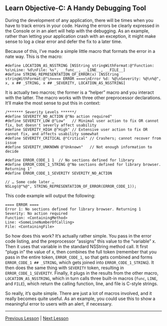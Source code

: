 ## Learn Objective-C: A Handy Debugging Tool

During the development of any application, there will be times when you have to track errors in your code. Having the errors be clearly expressed in the Console or in an alert will help with the debugging. As an example, rather than letting your application crash with an exception, it might make sense to log a clear error and defer the fix to a later time.

Because of this, I’ve made a simple little macro that formats the error in a nate way. This is the macro:

```objc
#define LOCATION_AS_NSSTRING [NSString stringWithFormat:@"Function: %s\nLine: %d\nFile: %s", __func__, __LINE__, __FILE__]
#define STRING_REPRESENTATION_OF_ERROR(x) [NSString stringWithFormat:@"\n==== ERROR ====\nError %d: %@\nSeverity: %@\n%@", x, x ## _STRING, x ## _SEVERITY, LOCATION_AS_NSSTRING]
```

It is actually two macros; the former is a “helper” macro and you interact with the latter. The macro works with three other preprocessor declarations. It’ll make the most sense to put this in context:

```objc
/******* Severity Levels ******/
#define SEVERITY_NO_ACTION @"No action required"
#define SEVERITY_LOW @"Low"   // Minimal user action to fix OR cannot fix, but doesn't severly affect usability
#define SEVERITY_HIGH @"High" // Extensive user action to fix OR cannot fix, and affects usability somewhat
#define SEVERITY_CRITICAL @"Critical" // Crashers; cannot recover from issue
#define SEVERITY_UNKNOWN @"Unknown"   // Not enough information to decide

#define ERROR_CODE_1 1  // No sections defined for library
#define ERROR_CODE_1_STRING @"No sections defined for library browser. Returning 1"
#define ERROR_CODE_1_SEVERITY SEVERITY_NO_ACTION

// … Some code later …
NSLog(@"%@", STRING_REPRESENTATION_OF_ERROR(ERROR_CODE_1));
```

This code example will output the following:

```
==== ERROR ====
Error 1: No sections defined for library browser. Returning 1
Severity: No action required
Function: <ContainingMethod>
Line: <SomeLineNumberOfCalling>
File: <ContainingFile>
```

So how does this work? It’s actually rather simple. You pass in the error code listing, and the preprocessor “assigns” this value to the “variable” x. Then it uses that variable in the standard NSString method call. It first “plugs in” the value of x, then combines the full token (remember that you pass in the entire token, `ERROR_CODE_1`, so that gets combined and forms `ERROR_CODE_1 ## _STRING`, which gets joined into `ERROR_CODE_1_STRING`). It then does the same thing with `SEVERITY` token, resulting in `ERROR_CODE_1_SEVERITY`. Finally, it plugs in the results from the other macro, `LOCATION_AS_NSSTRING`, which in turn calls three built-in macros (`func`, `LINE`, and `FILE`), which return the calling function, line, and file is C-style strings.

So really, it’s quite simple. There are just a lot of macros involved, and it really becomes quite useful. As an example, you could use this to show a meaningful error to users with an alert, if necessary.

---

[Previous Lesson](85.md) | [Next Lesson](87.md)
